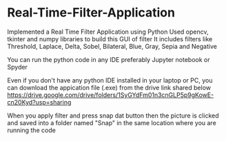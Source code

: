 # Real-Time-Filter-Application
Implemented a Real Time Filter Application using Python
Used opencv, tkinter and numpy libraries to build this GUI of filter
It includes filters like Threshold, Laplace, Delta, Sobel, Bilateral, Blue, Gray, Sepia and Negative

You can run the python code in any IDE preferably Jupyter notebook or Spyder

Even if you don't have any python IDE installed in your laptop or PC, you can download the appication file (.exe) from the drive link shared below
https://drive.google.com/drive/folders/1SyGYdFm01n3cnGLP5p9gKowE-cn20Kyd?usp=sharing

When you apply filter and press snap dat button then the picture is clicked and saved into a folder named "Snap" in the same location where you are running the code
